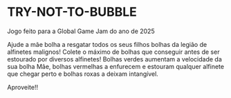 # TRY-NOT-TO-BUBBLE
Jogo feito para a Global Game Jam do ano de 2025

Ajude a mãe bolha a resgatar todos os seus filhos bolhas da legião de alfinetes malignos! Colete o máximo de bolhas que conseguir antes de ser estourado por diversos alfinetes! Bolhas verdes aumentam a velocidade da sua bolha Mãe, bolhas vermelhas a enfurecem e estouram qualquer alfinete que chegar perto
e bolhas roxas a deixam intangível.

Aproveite!!
